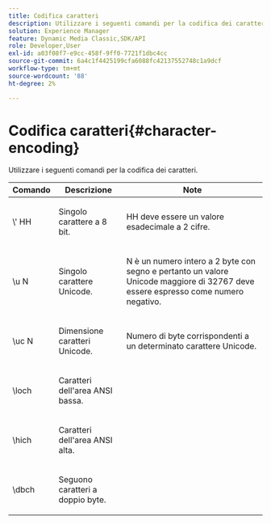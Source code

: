 ```yaml
---
title: Codifica caratteri
description: Utilizzare i seguenti comandi per la codifica dei caratteri.
solution: Experience Manager
feature: Dynamic Media Classic,SDK/API
role: Developer,User
exl-id: a03f08f7-e9cc-458f-9ff0-7721f1dbc4cc
source-git-commit: 6a4c1f4425199cfa6088fc42137552748c1a9dcf
workflow-type: tm+mt
source-wordcount: '88'
ht-degree: 2%

---
```


# Codifica caratteri{#character-encoding}

Utilizzare i seguenti comandi per la codifica dei caratteri.

<table id="table_EB0C1B674BEA4A37964FB4BF559E0005"> 
 <thead> 
  <tr> 
   <th class="entry"> Comando </th> 
   <th class="entry"> Descrizione </th> 
   <th class="entry"> Note </th> 
  </tr> 
 </thead>
 <tbody> 
  <tr> 
   <td> <span class="codeph">\'<span class="varname"> HH</span></span> </td> 
   <td> <p>Singolo carattere a 8 bit. </p> </td> 
   <td> <p><span class="varname"> HH</span> deve essere un valore esadecimale a 2 cifre. </p> </td> 
  </tr> 
  <tr> 
   <td> <span class="codeph">\u<span class="varname"> N</span></span> </td> 
   <td> <p>Singolo carattere Unicode. </p> </td> 
   <td> <p><span class="varname"> N</span> è un numero intero a 2 byte con segno e pertanto un valore Unicode maggiore di 32767 deve essere espresso come numero negativo. </p> </td> 
  </tr> 
  <tr> 
   <td> <span class="codeph">\uc<span class="varname"> N</span></span> </td> 
   <td> <p>Dimensione caratteri Unicode. </p> </td> 
   <td> <p>Numero di byte corrispondenti a un determinato carattere Unicode. </p> </td> 
  </tr> 
  <tr> 
   <td> <span class="codeph"> \loch </span> </td> 
   <td> <p>Caratteri dell'area ANSI bassa. </p> </td> 
   <td> <p> </p> </td> 
  </tr> 
  <tr> 
   <td> <span class="codeph"> \hich </span> </td> 
   <td> <p>Caratteri dell'area ANSI alta. </p> </td> 
   <td> <p> </p> </td> 
  </tr> 
  <tr> 
   <td> <span class="codeph"> \dbch </span> </td> 
   <td> <p>Seguono caratteri a doppio byte. </p> </td> 
   <td> <p> </p> </td> 
  </tr> 
 </tbody> 
</table>
